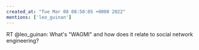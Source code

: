 ```yaml
---
created_at: "Tue Mar 08 08:50:05 +0000 2022"
mentions: ['leo_guinan']
---
```


RT @leo_guinan: What's "WAGMI" and how does it relate to social network engineering?